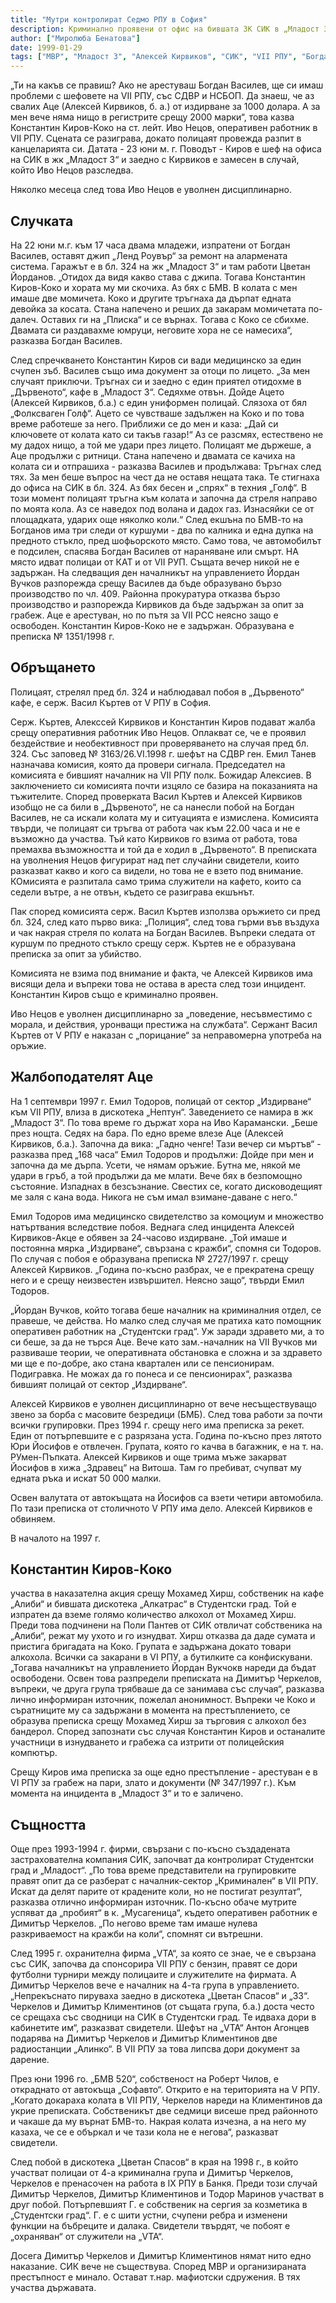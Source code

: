 ```yaml
---
title: "Мутри контролират Седмо РПУ в София"
description: Криминално проявени от офис на бившата ЗК СИК в „Младост 3“ се разпореждат на полицаи. Комисия от СДВР покрива престъпление
author: ["Миролюба Бенатова"]
date: 1999-01-29
tags: ["МВР", "Младост 3", "Алексей Кирвиков", "СИК", "VII РПУ", "Богдан Василев", "Константин Киров-Коко"]
---
```


„Ти на какъв се правиш? Ако не арестуваш Богдан Василев, ще си имаш проблеми с шефовете на VII РПУ, със СДВР и НСБОП. Да знаеш, че аз свалих Аце (Алексей Кирвиков, б. а.) от издирване за 1000 долара. А за мен вече няма нищо в регистрите срещу 2000 марки“, това казва Константин Киров-Коко на ст. лейт. Иво Нецов, оперативен работник в VII РПУ. Сцената се разиграва, докато полицаят провежда разпит в канцеларията си. Датата - 23 юни м. г. Поводът  - Киров е шеф на офиса на СИК в жк „Младост 3“ и заедно с Кирвиков е замесен в случай, който Иво Нецов разследва.

Няколко месеца след това Иво Нецов е уволнен дисциплинарно.

## Случката

На 22 юни м.г. към 17 часа двама младежи, изпратени от Богдан Василев, оставят джип „Ленд Роувър“ за ремонт на алармената система. Гаражът е в бл. 324 на жк „Младост 3“ и там работи Цветан Йорданов. „Отидох да видя какво става с джипа. Тогава Константин Киров-Коко и хората му ми скочиха. Аз бях с БМВ. В колата с мен имаше две момичета. Коко и другите тръгнаха да дърпат едната девойка за косата. Стана напечено и реших да закарам момичетата по-далеч. Оставих ги на „Плиска“ и се върнах. Тогава с Коко се сбихме. Двамата си раздавахме юмруци, неговите хора не се намесиха“, разказва Богдан Василев.

След спречкването Константин Киров си вади медицинско за един счупен зъб. Василев също има документ за отоци по лицето. „За мен случаят приключи. Тръгнах си и заедно с един приятел отидохме в „Дървеното“, кафе в „Младост 3“. Седяхме отвън. Дойде Ацето (Алексей Кирвиков, б.а.) с един униформен полицай. Слязоха от бял „Фолксваген Голф“. Ацето се чувстваше задължен на Коко и по това време работеше за него. Приближи се до мен и каза: „Дай си ключовете от колата като си такъв газар!“ Аз се разсмях, естествено не му дадох нищо, а той ме удари през лицето. Полицаят ме държеше, а Аце продължи с ритници. Стана напечено и двамата се качиха на колата си и отпрашиха - разказва Василев и продължава: Тръгнах след тях. За мен беше въпрос на чест да не оставя нещата така. Те стигнаха до офиса на СИК в бл. 324. Аз бях бесен и „спрях“ в техния „Голф“. В този момент полицаят тръгна към колата и започна да стреля направо по моята кола. Аз се наведох под волана и дадох газ. Изнасяйки се от площадката, ударих още няколко коли.“ След екшъна по БМВ-то на Богданов има три следи от куршуми - два по калника и една дупка на предното стъкло, пред шофьорското място. Само това, че автомобилът е подсилен, спасява Богдан Василев от нараняване или смърт. НА място идват полицаи от КАТ и от VII РУП. Същата вечер никой не е задържан. На следващия ден началникът на управлението Йордан Вучков разпорежда срещу Василев да бъде образувано бързо производство по чл. 409. Районна прокуратура отказва бързо производство и разпорежда Кирвиков да бъде задържан за опит за грабеж. Аце е арестуван, но по пътя за VII РСС неясно защо е освободен. Константин Киров-Коко не е задържан. Образувана е преписка № 1351/1998 г.

## Обръщането

Полицаят, стрелял пред бл. 324 и наблюдавал побоя в „Дървеното“ кафе, е серж. Васил Къртев от V РПУ в София.

Серж. Къртев, Алекссей Кирвиков и Константин Киров подават жалба срещу оперативния работник Иво Нецов. Оплакват се, че е проявил бездействие и необективност при проверяването на случая пред бл. 324. Със заповед  № 3163/26.VI.1998 г. шефът на СДВР ген. Емил Танев назначава комисия, която да провери сигнала. Председател на комисията е бившият началник на VII РПУ полк. Божидар Алексиев. В заключението си комисията почти изцяло се базира на показанията на тъжителите. Според проверката Васил Къртев и Алексей Кирвиков изобщо не са били в „Дървеното“, не са нанесли побой на Богдан Василев, не са искали колата му и ситуацията е измислена. Комисията твърди, че полицаят си тръгва от работа чак към 22.00 часа и не е възможно да участва. Тъй като Кирвиков го взима от работа, това премахва възможността и той да е ходил в „Дървеното“. В преписката на уволнения Нецов фигурират над пет случайни свидетели, които разказват какво и кого са видели, но това не е взето под внимание. КОмисията е разпитала само трима служители на кафето, които са седели вътре, а не отвън, където се разиграва екшънът.

Пак според комисията серж. Васил Къртев използва оръжието си пред бл. 324, след като първо вика: „Полиция“, след това гърми във въздуха и чак накрая стреля по колата на Богдан Василев. Въпреки следата от куршум по предното стъкло срещу серж. Къртев не е образувана преписка за опит за убийство.

Комисията не взима под внимание и факта, че Алексей Кирвиков има висящи дела и въпреки това не остава в ареста след този инцидент. Константин Киров също е криминално проявен.

Иво Нецов е уволнен дисциплинарно за „поведение, несъвместимо с морала, и действия, уронващи престижа на службата“. Сержант Васил Къртев от V РПУ е наказан с „порицание“ за неправомерна употреба на оръжие.

## Жалбоподателят Аце

На 1 септември 1997 г. Емил Тодоров, полицай от сектор „Издирване“ към VII РПУ, влиза в дискотека „Нептун“. Заведението се намира в жк „Младост 3“. По това време го държат хора на Иво Карамански. „Беше през нощта. Седях на бара. По едно време влезе Аце (Алексей Кирвиков, б.а.). Започна да вика: „Гадно ченге! Тази вечер си мъртъв“ - разказва пред „168 часа“ Емил Тодоров и продължи: Дойде при мен и започна да ме дърпа. Усети, че нямам оръжие. Бутна ме, някой ме удари в гръб, а той продължи да ме млати. Вече бях в безпомощно състояние. Изпаднах в безсъзнание. Свестих се, когато дисководещият ме заля с кана вода. Никога не съм имал взимане-даване с него.“

Емил Тодоров има медицинско свидетелство за комоциум и множество натъртвания вследствие побоя. Веднага след инцидента Алексей Кирвиков-Акце е обявен за 24-часово издирване. „Той имаше и постоянна мярка „Издирване“, свързана с кражби“, спомня си Тодоров. По случая с побоя е образувана преписка № 2727/1997 г. срещу Алексей Кирвиков. „Година по-късно разбрах, че е прекратена срещу него и е срещу неизвестен извършител. Неясно защо“, твърди Емил Тодоров.

„Йордан Вучков, който тогава беше началник на криминалния отдел, се правеше, че действа. Но малко след случая ме пратиха като помощник оперативен работник на „Студентски град“. Уж заради здравето ми, а то си беше, за да не търся Аце. Вече като зам.-началник на VII Вучков ми развиваше теории, че оперативната обстановка е сложна и за здравето ми ще е по-добре, ако стана квартален или се пенсионирам. Подигравка. Не можах да го понеса и се пенсионирах“, разказва бившият полицай от сектор „Издирване“.

Алексей Кирвиков е уволнен дисциплинарно от вече несъществуващо звено за борба с масовите безредици (БМБ). След това работи за почти всички групировки. През 1994 г. срещу него има преписка за рекет. Един от потърпевшите е с разрязана уста. Година по-късно през лятото Юри Йосифов е отвлечен. Групата, която го качва в багажник, е на т. на. РУмен-Пъпката. Алексей Кирвиков и още трима мъже закарват Йосифов в хижа „Здравец“ на Витоша. Там го пребиват, счупват му едната ръка и искат 50 000 малки.

Освен валутата от автокъщата на Йосифов са взети четири автомобила. По тази преписка от столичното V РПУ има дело. Алексей Кирвиков е обвиняем.

В началото на 1997 г. 

## Константин Киров-Коко

участва в наказателна акция срещу Мохамед Хирш, собственик на кафе „Алиби“ и бившата дискотека „Алкатрас“ в Студентски град. Той е изпратен да вземе голямо количество алкохол от Мохамед Хирш. Преди това подчинени на Поли Пантев от СИК отвличат собственика на „Алиби“, режат му ухото и го изнудват. Хирш отказва да даде сумата и пристига бригадата на Коко. Групата е задържана докато товари алкохола. Всички са закарани в VI РПУ, а бутилките са конфискувани. „Тогава началникът на управлението Йордан Вукчокв нареди да бъдат освободени. Освен това разпредели преписката на Димитър Черкелов, въпреки, че друга група трябваше да се занимава със случая“, разказва лично информиран източник, пожелал анонимност. Въпреки че Коко и съратниците му са задържани в момента на престъплението, се образува преписка срещу Мохамед Хирш за търговия с алкохол без бандерол. Според запознати със случая Константин Киров и останалите участници в изнудването и грабежа са изтрити от полицейския компютър.

Срещу Киров има преписка за още едно престъпление - арестуван е в VI РПУ за грабеж на пари, злато и документи (№ 347/1997 г.). Към момента на инцидента в „Младост 3“ и то е заличено.

## Същността

Още през 1993-1994 г. фирми, свързани с по-късно създадената застрахователна компания СИК, започват да контролират Студентски град и „Младост“. „По това време представители на групировките правят опит да се разберат с началник-сектор „Криминален“ в VII РПУ. Искат да делят парите от крадените коли, но не постигат резултат“, разказва отлично информиран източник. По-късно обаче мутрите успяват да „пробият“ в к. „Мусагеница“, където оперативен работник е Димитър Черкелов. „По негово време там имаше нулева разкриваемост на кражби на коли“, спомнят си вътрешни.

След 1995 г. охранителна фирма „VTA“, за която се знае, че е свързана със СИК, започва да спонсорира VII РПУ с бензин, правят се дори футболни турнири между полицаите и служителите на фирмата. А Димитър Черкелов вече е началник на 4-та група в управлението. „Непрекъснато пируваха заедно в дискотека „Цветан Спасов“ и „33“. Черкелов и Димитър Климентинов (от същата група, б.а.) доста често се срещаха със сводници на СИК в Студентски град. Те идваха дори в кабинетите им“, разказват свидетели. Шефът на „VTA“ Антон Агонцев подарява на Димитър Черкелов и Димитър Климентинов две радиостанции „Алинко“. В VII РПУ за това липсва дори документ за дарение.

През юни 1996 го. „БМВ 520“, собственост на Роберт Чилов, е откраднато от автокъща „Софавто“. Открито е на територията на V РПУ. „Когато докараха колата в VII РПУ, Черкелов нареди на Климентинов да укрие преписката. Собственикът две седмици висеше пред районното и чакаше да му върнат БМВ-то. Накрая колата изчезна, а на него му казаха, че се е объркал и че тази кола не е негова“, разказват свидетели.

След побой в дискотека „Цветан Спасов“ в края на 1998 г., в който участват полицаи от 4-а криминална група и Димитър Черкелов, Черкелов е пренасочен на работа в IX РПУ в Банкя. Преди този случай Димитър Черкелов, Димитър Климентинов и Тодор Маринов участват в друг побой. Потърпевшият Г. е собственик на сергия за козметика в „Студентски град“. Г. е с шити устни, счупени ребра и изменени функции на бъбреците и далака. Свидетели твърдят, че побоят е „охраняван“ от служители на „VTA“.

Досега Димитър Черкелов и Димитър Климентинов нямат нито едно наказание. СИК вече не съществува. Според МВР и организираната престъпност е минало. Остават т.нар. мафиотски сдружения. В тях участва държавата.

